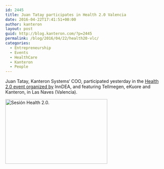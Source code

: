 ```yaml
---
id: 2445
title: Juan Tatay participates in Health 2.0 Valencia
date: 2016-04-22T17:41:51+00:00
author: kanteron
layout: post
guid: http://blog.kanteron.com/?p=2445
permalink: /blog/2016/04/22/health20-vlc/
categories:
  - Entrepreneurship
  - Events
  - HealthCare
  - Kanteron
  - People
---
```

Juan Tatay, Kanteron Systems‘ COO, participated yesterday in the [Health 2.0 event organized by](http://inndeavalencia.com/innovacion-inndea-organiza-el-capitulo-health-2-0-valencia-dedicado-a-salud-digital) InnDEA, and featuring Tellmegen, eKuore and Kanteron, in Las Naves (Valencia).

<a title="Sesión Health 2.0. " href="https://www.flickr.com/photos/inndeavalencia/albums/72157667392603825" data-flickr-embed="true" data-footer="true"><img class="aligncenter" src="https://farm2.staticflickr.com/1601/26462388682_3f5c30758f_n.jpg" alt="Sesión Health 2.0. " width="320" height="203" /></a>